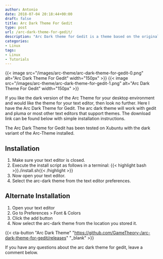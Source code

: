 ```yaml
---
author: Antonio
date: 2018-07-04 20:18:44+00:00
draft: false
title: Arc Dark Theme For Gedit
type: post
url: /arc-dark-theme-for-gedit/
description: "Arc Dark theme for Gedit is a theme based on the original Arc Dark for the linux desktop environment. This theme provides a seamless look with your desktop environment for most text editors."
categories:
- Linux
tags:
- Linux
- Tutorials
---
```


{{< image src="/images/arc-theme/arc-dark-theme-for-gedit-0.png" alt="Arc Dark Theme For Gedit" width="150px" >}}
{{< image src="/images/arc-theme/arc-dark-theme-for-gedit-1.png" alt="Arc Dark Theme For Gedit" width="150px" >}}

If you like the dark version of the Arc Theme for your desktop environment and would like the theme for your text editor, then look no further. Here I have the Arc Dark Theme for Gedit. The arc dark theme will work with gedit and pluma or most other text editors that support themes. The download link can be found below with simple installation instructions.

<!--more-->

The Arc Dark Theme for Gedit has been tested on Xubuntu with the dark variant of the Arc-Theme installed.

<!--adsense-->

## Installation

1. Make sure your text editor is closed.
2. Execute the install script as follows in a terminal:
  {{< highlight bash >}}./install.sh{{< /highlight >}}
3. Now open your text editor.
4. Select the arc-dark theme from the text editor preferences.

## Alternate Installation

1. Open your text editor
2. Go to Preferences > Font & Colors
3. Click the add button
4. Now select the arc-dark theme from the location you stored it.

{{< cta-button "Arc Dark Theme" "https://github.com/GameTheory-/arc-dark-theme-for-gedit/releases" "_blank" >}}

If you have any questions about the arc dark theme for gedit, leave a comment below.
